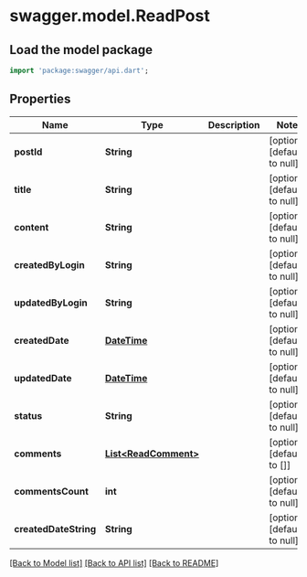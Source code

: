 # swagger.model.ReadPost

## Load the model package
```dart
import 'package:swagger/api.dart';
```

## Properties
Name | Type | Description | Notes
------------ | ------------- | ------------- | -------------
**postId** | **String** |  | [optional] [default to null]
**title** | **String** |  | [optional] [default to null]
**content** | **String** |  | [optional] [default to null]
**createdByLogin** | **String** |  | [optional] [default to null]
**updatedByLogin** | **String** |  | [optional] [default to null]
**createdDate** | [**DateTime**](DateTime.md) |  | [optional] [default to null]
**updatedDate** | [**DateTime**](DateTime.md) |  | [optional] [default to null]
**status** | **String** |  | [optional] [default to null]
**comments** | [**List&lt;ReadComment&gt;**](ReadComment.md) |  | [optional] [default to []]
**commentsCount** | **int** |  | [optional] [default to null]
**createdDateString** | **String** |  | [optional] [default to null]

[[Back to Model list]](../README.md#documentation-for-models) [[Back to API list]](../README.md#documentation-for-api-endpoints) [[Back to README]](../README.md)


